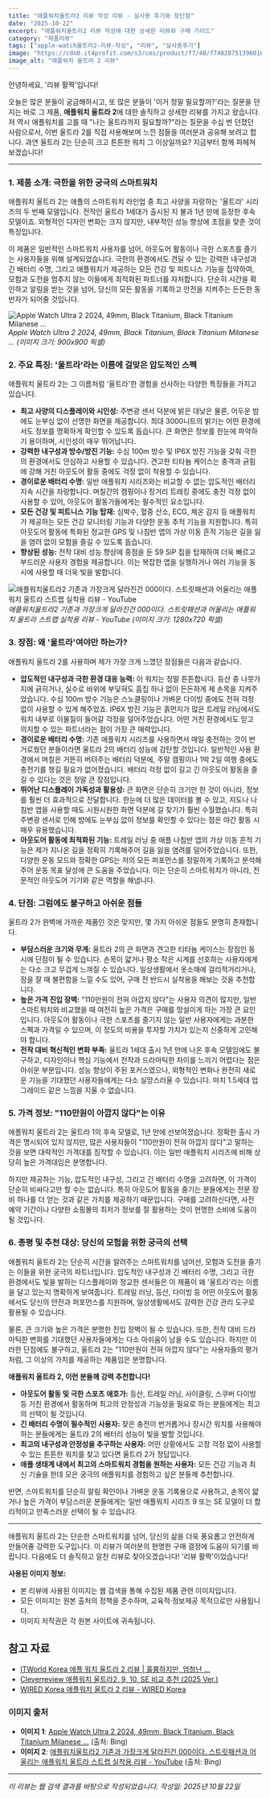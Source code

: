 ```yaml
---
title: "애플워치울트라2 리뷰 작성 리뷰 - 실사용 후기와 장단점"
date: "2025-10-22"
excerpt: "애플워치울트라2 리뷰 작성에 대한 상세한 리뷰와 구매 가이드"
category: "제품리뷰"
tags: ["apple-watch울트라2-리뷰-작성", "리뷰", "실사용후기"]
image: "https://cdn0.it4profit.com/s3/cms/product/f7/48/f74828751396016b3a3f2645bebd1319/240916080026390700.webp"
image_alt: "애플워치 울트라 2 리뷰"
---
```


안녕하세요, '리뷰 활짝'입니다!

오늘은 많은 분들이 궁금해하시고, 또 많은 분들이 '이거 정말 필요할까?'라는 질문을 던지는 바로 그 제품, **애플워치 울트라 2**에 대한 솔직하고 상세한 리뷰를 가지고 왔습니다. 저 역시 애플워치를 고를 때 "나는 울트라까지 필요할까?"라는 질문을 수십 번 던졌던 사람으로서, 이번 울트라 2를 직접 사용해보며 느낀 점들을 여러분과 공유해 보려고 합니다. 과연 울트라 2는 단순히 크고 튼튼한 워치 그 이상일까요? 지금부터 함께 파헤쳐 보겠습니다!

---

### 1. 제품 소개: 극한을 위한 궁극의 스마트워치

애플워치 울트라 2는 애플의 스마트워치 라인업 중 최고 사양을 자랑하는 '울트라' 시리즈의 두 번째 모델입니다. 전작인 울트라 1세대가 출시된 지 불과 1년 만에 등장한 후속 모델이죠. 외형적인 디자인 변화는 크지 않지만, 내부적인 성능 향상에 초점을 맞춘 것이 특징입니다.

이 제품은 일반적인 스마트워치 사용자를 넘어, 아웃도어 활동이나 극한 스포츠를 즐기는 사용자들을 위해 설계되었습니다. 극한의 환경에서도 견딜 수 있는 강력한 내구성과 긴 배터리 수명, 그리고 애플워치가 제공하는 모든 건강 및 피트니스 기능을 집약하여, 모험과 도전을 멈추지 않는 이들에게 최적화된 파트너를 자처합니다. 단순히 시간을 확인하고 알림을 받는 것을 넘어, 당신의 모든 활동을 기록하고 안전을 지켜주는 든든한 동반자가 되어줄 것입니다.

![Apple Watch Ultra 2 2024, 49mm, Black Titanium, Black Titanium Milanese ...](https://cdn0.it4profit.com/s3/cms/product/f7/48/f74828751396016b3a3f2645bebd1319/240916080026390700.webp)
_Apple Watch Ultra 2 2024, 49mm, Black Titanium, Black Titanium Milanese ..._
_(이미지 크기: 900x900 픽셀)_

### 2. 주요 특징: '울트라'라는 이름에 걸맞은 압도적인 스펙

애플워치 울트라 2는 그 이름처럼 '울트라'한 경험을 선사하는 다양한 특징들을 가지고 있습니다.

- **최고 사양의 디스플레이와 시인성:** 주변광 센서 덕분에 밝은 대낮은 물론, 어두운 밤에도 눈부심 없이 선명한 화면을 제공합니다. 최대 3000니트의 밝기는 어떤 환경에서도 정보를 명확하게 확인할 수 있도록 돕습니다. 큰 화면은 정보를 한눈에 파악하기 용이하며, 시인성이 매우 뛰어납니다.
- **강력한 내구성과 방수/방진 기능:** 수심 100m 방수 및 IP6X 방진 기능을 갖춰 극한의 환경에서도 안심하고 사용할 수 있습니다. 견고한 티타늄 케이스는 충격과 긁힘에 강해 거친 아웃도어 활동 중에도 걱정 없이 착용할 수 있습니다.
- **경이로운 배터리 수명:** 일반 애플워치 시리즈와는 비교할 수 없는 압도적인 배터리 지속 시간을 자랑합니다. 며칠간의 캠핑이나 장거리 트레킹 중에도 충전 걱정 없이 사용할 수 있어, 아웃도어 활동가들에게는 필수적인 요소입니다.
- **모든 건강 및 피트니스 기능 탑재:** 심박수, 혈중 산소, ECG, 체온 감지 등 애플워치가 제공하는 모든 건강 모니터링 기능과 다양한 운동 추적 기능을 지원합니다. 특히 아웃도어 활동에 특화된 정교한 GPS 및 나침반 앱의 가상 이동 흔적 기능은 길을 잃을 염려 없이 모험을 즐길 수 있도록 돕습니다.
- **향상된 성능:** 전작 대비 성능 향상에 중점을 둔 S9 SiP 칩을 탑재하여 더욱 빠르고 부드러운 사용자 경험을 제공합니다. 이는 복잡한 앱을 실행하거나 여러 기능을 동시에 사용할 때 더욱 빛을 발합니다.

![애플워치울트라2 기존과 가장크게 달라진건 000이다. 스트릿패션과 어울리는 애플워치 울트라 스트랩 실착용 리뷰 - YouTube](https://i.ytimg.com/vi/9dPu74N5Ons/maxresdefault.jpg)
_애플워치울트라2 기존과 가장크게 달라진건 000이다. 스트릿패션과 어울리는 애플워치 울트라 스트랩 실착용 리뷰 - YouTube_
_(이미지 크기: 1280x720 픽셀)_

### 3. 장점: 왜 '울트라'여야만 하는가?

애플워치 울트라 2를 사용하며 제가 가장 크게 느꼈던 장점들은 다음과 같습니다.

- **압도적인 내구성과 극한 환경 대응 능력:** 이 워치는 정말 튼튼합니다. 등산 중 나뭇가지에 긁히거나, 실수로 바위에 부딪혀도 흠집 하나 없이 든든하게 제 손목을 지켜주었습니다. 수심 100m 방수 기능은 스노클링이나 가벼운 다이빙 중에도 전혀 걱정 없이 사용할 수 있게 해주었죠. IP6X 방진 기능은 흙먼지가 많은 트레일 러닝에서도 워치 내부로 이물질이 들어갈 걱정을 덜어주었습니다. 어떤 거친 환경에서도 믿고 의지할 수 있는 파트너라는 점이 가장 큰 매력입니다.
- **경이로운 배터리 수명:** 기존 애플워치 시리즈를 사용하면서 매일 충전하는 것이 번거로웠던 분들이라면 울트라 2의 배터리 성능에 감탄할 것입니다. 일반적인 사용 환경에서 며칠은 거뜬히 버텨주는 배터리 덕분에, 주말 캠핑이나 1박 2일 여행 중에도 충전기를 챙길 필요가 없어졌습니다. 배터리 걱정 없이 길고 긴 아웃도어 활동을 즐길 수 있다는 것은 정말 큰 장점입니다.
- **뛰어난 디스플레이 가독성과 활용성:** 큰 화면은 단순히 크기만 한 것이 아니라, 정보를 훨씬 더 효과적으로 전달합니다. 한눈에 더 많은 데이터를 볼 수 있고, 지도나 나침반 앱을 사용할 때도 시원시원한 화면 덕분에 길 찾기가 훨씬 수월했습니다. 특히 주변광 센서로 인해 밤에도 눈부심 없이 정보를 확인할 수 있다는 점은 야간 활동 시 매우 유용했습니다.
- **아웃도어 활동에 최적화된 기능:** 트레일 러닝 중 애플 나침반 앱의 가상 이동 흔적 기능은 제가 지나온 길을 정확히 기록해주어 길을 잃을 염려를 덜어주었습니다. 또한, 다양한 운동 모드와 정확한 GPS는 저의 모든 퍼포먼스를 정밀하게 기록하고 분석해주어 운동 목표 달성에 큰 도움을 주었습니다. 이는 단순히 스마트워치가 아니라, 전문적인 아웃도어 기기와 같은 역할을 해냅니다.

### 4. 단점: 그럼에도 불구하고 아쉬운 점들

울트라 2가 완벽에 가까운 제품인 것은 맞지만, 몇 가지 아쉬운 점들도 분명히 존재합니다.

- **부담스러운 크기와 무게:** 울트라 2의 큰 화면과 견고한 티타늄 케이스는 장점인 동시에 단점이 될 수 있습니다. 손목이 얇거나 평소 작은 시계를 선호하는 사용자에게는 다소 크고 무겁게 느껴질 수 있습니다. 일상생활에서 옷소매에 걸리적거리거나, 잠을 잘 때 불편함을 느낄 수도 있어, 구매 전 반드시 실착용을 해보는 것을 추천합니다.
- **높은 가격 진입 장벽:** "110만원이 전혀 아깝지 않다"는 사용자 의견이 많지만, 일반 스마트워치와 비교했을 때 여전히 높은 가격은 구매를 망설이게 하는 가장 큰 요인입니다. 아웃도어 활동이나 극한 스포츠를 즐기지 않는 일반 사용자에게는 과분한 스펙과 가격일 수 있으며, 이 정도의 비용을 투자할 가치가 있는지 신중하게 고민해야 합니다.
- **전작 대비 혁신적인 변화 부족:** 울트라 1세대 출시 1년 만에 나온 후속 모델임에도 불구하고, 디자인이나 핵심 기능에서 전작과 드라마틱한 차이를 느끼기 어렵다는 점은 아쉬운 부분입니다. 성능 향상이 주된 포커스였으나, 외형적인 변화나 완전히 새로운 기능을 기대했던 사용자들에게는 다소 실망스러울 수 있습니다. 마치 1.5세대 업그레이드 같은 느낌을 지울 수 없습니다.

### 5. 가격 정보: "110만원이 아깝지 않다"는 이유

애플워치 울트라 2는 울트라 1의 후속 모델로, 1년 만에 선보여졌습니다. 정확한 출시 가격은 명시되어 있지 않지만, 많은 사용자들이 "110만원이 전혀 아깝지 않다"고 말하는 것을 보면 대략적인 가격대를 짐작할 수 있습니다. 이는 일반 애플워치 시리즈에 비해 상당히 높은 가격대임은 분명합니다.

하지만 제공하는 기능, 압도적인 내구성, 그리고 긴 배터리 수명을 고려하면, 이 가격이 단순히 비싸다고만 할 수는 없습니다. 특히 아웃도어 활동을 즐기는 분들에게는 전문 장비 하나를 더 얻는 것과 같은 가치를 제공하기 때문입니다. 구매를 고려하신다면, 사전 예약 기간이나 다양한 쇼핑몰의 최저가 정보를 잘 활용하는 것이 현명한 소비에 도움이 될 것입니다.

### 6. 총평 및 추천 대상: 당신의 모험을 위한 궁극의 선택

애플워치 울트라 2는 단순히 시간을 알려주는 스마트워치를 넘어선, 모험과 도전을 즐기는 이들을 위한 궁극의 파트너입니다. 압도적인 내구성과 긴 배터리 수명, 그리고 극한 환경에서도 빛을 발하는 디스플레이와 정교한 센서들은 이 제품이 왜 '울트라'라는 이름을 달고 있는지 명확하게 보여줍니다. 트레일 러닝, 등산, 다이빙 등 어떤 아웃도어 활동에서도 당신의 안전과 퍼포먼스를 지원하며, 일상생활에서도 강력한 건강 관리 도구로 활용될 수 있습니다.

물론, 큰 크기와 높은 가격은 분명한 진입 장벽이 될 수 있습니다. 또한, 전작 대비 드라마틱한 변화를 기대했던 사용자들에게는 다소 아쉬움이 남을 수도 있습니다. 하지만 이러한 단점에도 불구하고, 울트라 2는 "110만원이 전혀 아깝지 않다"는 사용자들의 평가처럼, 그 이상의 가치를 제공하는 제품임은 분명합니다.

**애플워치 울트라 2, 이런 분들께 강력 추천합니다!**

- **아웃도어 활동 및 극한 스포츠 애호가:** 등산, 트레일 러닝, 사이클링, 스쿠버 다이빙 등 거친 환경에서 활동하며 최고의 안정성과 기능성을 필요로 하는 분들에게는 최고의 선택이 될 것입니다.
- **긴 배터리 수명이 필수적인 사용자:** 잦은 충전이 번거롭거나 장시간 워치를 사용해야 하는 분들에게는 울트라 2의 배터리 성능이 빛을 발할 것입니다.
- **최고의 내구성과 안정성을 추구하는 사용자:** 어떤 상황에서도 고장 걱정 없이 사용할 수 있는 튼튼한 워치를 찾고 있다면 울트라 2가 정답입니다.
- **애플 생태계 내에서 최고의 스마트워치 경험을 원하는 사용자:** 모든 건강 기능과 최신 기술을 한데 모은 궁극의 애플워치를 경험하고 싶은 분들께 추천합니다.

반면, 스마트워치를 단순히 알림 확인이나 가벼운 운동 기록용으로 사용하고, 손목이 얇거나 높은 가격이 부담스러운 분들에게는 일반 애플워치 시리즈 9 또는 SE 모델이 더 합리적이고 만족스러운 선택이 될 수 있습니다.

---

애플워치 울트라 2는 단순한 스마트워치를 넘어, 당신의 삶을 더욱 풍요롭고 안전하게 만들어줄 강력한 도구입니다. 이 리뷰가 여러분의 현명한 구매 결정에 도움이 되기를 바랍니다. 다음에도 더 솔직하고 알찬 리뷰로 찾아오겠습니다! '리뷰 활짝'이었습니다!

**사용된 이미지 정보:**

- 본 리뷰에 사용된 이미지는 웹 검색을 통해 수집된 제품 관련 이미지입니다.
- 모든 이미지는 원본 출처의 정책을 준수하며, 교육적·정보제공 목적으로만 사용됩니다.
- 이미지 저작권은 각 원본 사이트에 귀속됩니다.

## 참고 자료

- [ITWorld Korea 애플 워치 울트라 2 리뷰 | 훌륭하지만, 엄청난 ...](https://www.itworld.co.kr/article/3587628/애플-워치-울트라-2-리뷰-훌륭하지만-엄청난-도약은.html)
- [Cleverreview 애플워치 울트라2, 9, 10, SE 비교 추천 (2025 Ver.)](https://cleverreview.co.kr/애플워치-line-up-비교-추천/)
- [WIRED Korea 애플워치 울트라 2 리뷰 - WIRED Korea](https://www.wired.kr/news/articleView.html?idxno=5041)

### 이미지 출처

- **이미지 1**: [Apple Watch Ultra 2 2024, 49mm, Black Titanium, Black Titanium Milanese ...](https://cdn0.it4profit.com/s3/cms/product/f7/48/f74828751396016b3a3f2645bebd1319/240916080026390700.webp) (출처: Bing)
- **이미지 2**: [애플워치울트라2 기존과 가장크게 달라진건 000이다. 스트릿패션과 어울리는 애플워치 울트라 스트랩 실착용 리뷰 - YouTube](https://i.ytimg.com/vi/9dPu74N5Ons/maxresdefault.jpg) (출처: Bing)

---

_이 리뷰는 웹 검색 결과를 바탕으로 작성되었습니다._
_작성일: 2025년 10월 22일_
